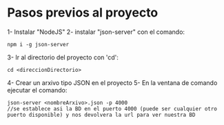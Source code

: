 # Pasos previos al proyecto

1- Instalar "NodeJS"
2- instalar "json-server" con el comando:

    npm i -g json-server

3- Ir al directorio del proyecto con 'cd':

    cd <direccionDirectorio>

4- Crear un arxivo tipo JSON en el proyecto
5- En la ventana de comando ejecutar el comando:

    json-server <nombreArxivo>.json -p 4000
    //se establece asi la BD en el puerto 4000 (puede ser cualquier otro puerto disponible) y nos devolvera la url para ver nuestra BD
